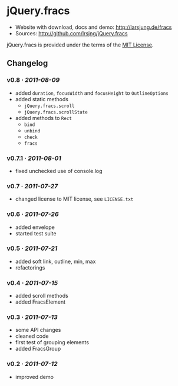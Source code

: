 # jQuery.fracs

* Website with download, docs and demo: <http://larsjung.de/fracs>
* Sources: <http://github.com/lrsjng/jQuery.fracs>

jQuery.fracs is provided under the terms of the [MIT License](http://github.com/lrsjng/jQuery.fracs/blob/master/LICENSE.txt).  


## Changelog

### v0.8 · *2011-08-09*

* added `duration`, `focusWidth` and `focusHeight` to `OutlineOptions`
* added static methods
	* `jQuery.fracs.scroll`
	* `jQuery.fracs.scrollState`
* added methods to `Rect`
	* `bind`
	* `unbind`
	* `check`
	* `fracs`


### v0.7.1 · *2011-08-01*

* fixed unchecked use of console.log


### v0.7 · *2011-07-27*

* changed license to MIT license, see `LICENSE.txt`


### v0.6 · *2011-07-26*

* added envelope
* started test suite


### v0.5 · *2011-07-21*

* added soft link, outline, min, max
* refactorings


### v0.4 · *2011-07-15*

* added scroll methods
* added FracsElement


### v0.3 · *2011-07-13*

* some API changes
* cleaned code
* first test of grouping elements
* added FracsGroup


### v0.2 · *2011-07-12*

* improved demo
